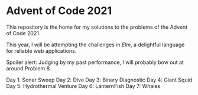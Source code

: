 # Advent of Code 2021

This repository is the home for my solutions to the problems of the Advent of
Code 2021.

This year, I will be attempting the challenges in _Elm_, a delightful language
for reliable web applications.

Spoiler alert: Judging by my past performance, I will probably bow out at around
Problem 8.

Day 1: Sonar Sweep
Day 2: Dive
Day 3: Binary Diagnostic
Day 4: Giant Squid
Day 5: Hydrothermal Venture
Day 6: LanternFish
Day 7: Whales

